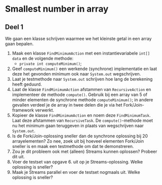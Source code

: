 # Smallest number in array

## Deel 1

We gaan een klasse schrijven waarmee we het kleinste getal in een array gaan bepalen. 

1. Maak een klasse `FindMinimumAction` met een instantievariabele `int[] data` en de volgende methode:
   * `private int computeMinimum()`;
2. Geef `computeMinimum()` een werkende (synchrone) implementatie en laat deze het gevonden minimum ook naar `System.out` wegschrijven.
3. Laat je testmethode naar `System.out` schrijven hoe lang de berekening heeft geduurd.
4. Laat de klasse `FindMinimumAction` afstammen van `RecursiveAction` en implementeer de methode `compute()`. Gebruik bij een array van 5 of minder elementen de synchrone methode `computeMinimum()`; in andere gevallen verdeel je de array in twee delen die je via het Fork/Join-framework verwerkt.
5. Kopieer de klasse `FindMinimumAction` en noem deze `FindMinimumTask`.  Laat deze afstammen van `RecursiveTask`. De `compute()`-methode moet nu het minimum gaan teruggeven in plaats van wegschrijven naar `System.out`.
6. Is de Fork/Join-oplossing sneller dan de synchrone oplossing bij 20 arrayelementen? Zo nee, zoek uit bij hoeveel elementen Fork/Join sneller is en maak een testmethode om dat te demonstreren.
7. Zou je dit probleem ook met (alleen) Streams kunnen oplossen? Probeer dit uit. 
8. Voer de testset van opgave 6. uit op je Streams-oplossing. Welke oplossing is sneller?
9. Maak je Streams parallel en voer de testset nogmaals uit. Welke oplossing is sneller?
